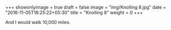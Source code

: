 +++
showonlyimage = true
draft = false
image = "img/Knolling 8.jpg"
date = "2016-11-05T18:25:22+05:30"
title = "Knolling 8"
weight = 0
+++

And I would walk 10,000 miles.

